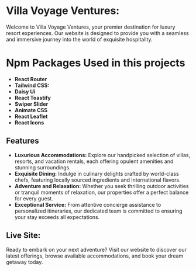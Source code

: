 # Villa Voyage Ventures: 
Welcome to Villa Voyage Ventures, your premier destination for luxury resort experiences. Our website is designed to provide you with a seamless and immersive journey into the world of exquisite hospitality.


# Npm Packages Used in this projects
- **React Router**
- **Tailwind CSS:**
- **Daisy Ui**
- **React Toastify**
- **Swiper Slider** 
- **Animate CSS**
- **React Leaflet**
- **React Icons**

## Features

- **Luxurious Accommodations:** Explore our handpicked selection of villas, resorts, and vacation rentals, each offering opulent amenities and stunning surroundings.
- **Exquisite Dining:** Indulge in culinary delights crafted by world-class chefs, featuring locally sourced ingredients and international flavors.
- **Adventure and Relaxation:** Whether you seek thrilling outdoor activities or tranquil moments of relaxation, our properties offer a perfect balance for every guest.
- **Exceptional Service:** From attentive concierge assistance to personalized itineraries, our dedicated team is committed to ensuring your stay exceeds all expectations.

## Live Site:
Ready to embark on your next adventure? Visit our website to discover our latest offerings, browse available accommodations, and book your dream getaway today.
